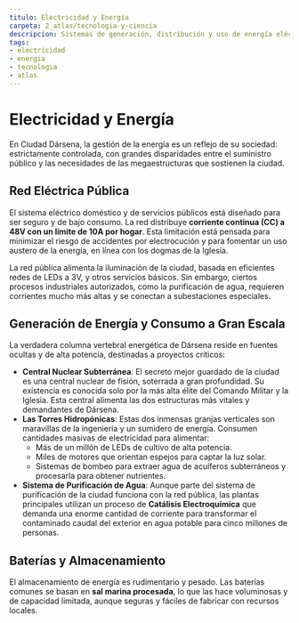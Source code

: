 ```yaml
---
titulo: Electricidad y Energía
carpeta: 2_atlas/tecnologia-y-ciencia
descripcion: Sistemas de generación, distribución y uso de energía eléctrica en el mundo post-Anatema Mecánico.
tags:
- electricidad
- energia
- tecnologia
- atlas
---
```


# Electricidad y Energía

En Ciudad Dársena, la gestión de la energía es un reflejo de su sociedad: estrictamente controlada, con grandes disparidades entre el suministro público y las necesidades de las megaestructuras que sostienen la ciudad.

## Red Eléctrica Pública

El sistema eléctrico doméstico y de servicios públicos está diseñado para ser seguro y de bajo consumo. La red distribuye **corriente continua (CC) a 48V con un límite de 10A por hogar**. Esta limitación está pensada para minimizar el riesgo de accidentes por electrocución y para fomentar un uso austero de la energía, en línea con los dogmas de la Iglesia.

La red pública alimenta la iluminación de la ciudad, basada en eficientes redes de LEDs a 3V, y otros servicios básicos. Sin embargo, ciertos procesos industriales autorizados, como la purificación de agua, requieren corrientes mucho más altas y se conectan a subestaciones especiales.

## Generación de Energía y Consumo a Gran Escala

La verdadera columna vertebral energética de Dársena reside en fuentes ocultas y de alta potencia, destinadas a proyectos críticos:

-   **Central Nuclear Subterránea**: El secreto mejor guardado de la ciudad es una central nuclear de fisión, soterrada a gran profundidad. Su existencia es conocida solo por la más alta élite del Comando Militar y la Iglesia. Esta central alimenta las dos estructuras más vitales y demandantes de Dársena.
-   **Las Torres Hidropónicas**: Estas dos inmensas granjas verticales son maravillas de la ingeniería y un sumidero de energía. Consumen cantidades masivas de electricidad para alimentar:
    -   Más de un millón de LEDs de cultivo de alta potencia.
    -   Miles de motores que orientan espejos para captar la luz solar.
    -   Sistemas de bombeo para extraer agua de acuíferos subterráneos y procesarla para obtener nutrientes.
-   **Sistema de Purificación de Agua**: Aunque parte del sistema de purificación de la ciudad funciona con la red pública, las plantas principales utilizan un proceso de **Catálisis Electroquímica** que demanda una enorme cantidad de corriente para transformar el contaminado caudal del exterior en agua potable para cinco millones de personas.

## Baterías y Almacenamiento

El almacenamiento de energía es rudimentario y pesado. Las baterías comunes se basan en **sal marina procesada**, lo que las hace voluminosas y de capacidad limitada, aunque seguras y fáciles de fabricar con recursos locales.

